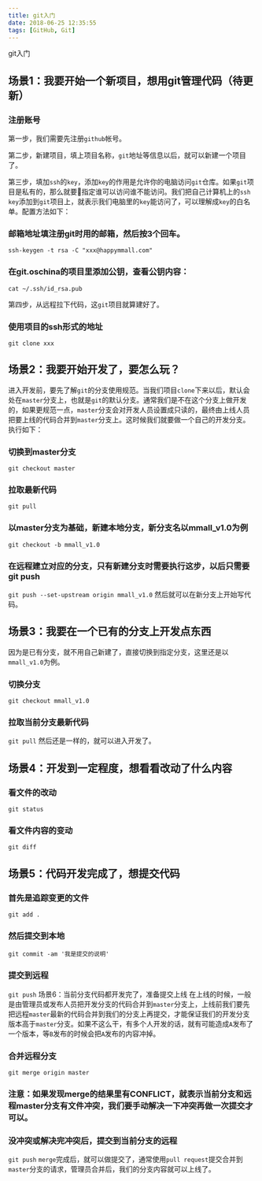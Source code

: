 ```yaml
---
title: git入门
date: 2018-06-25 12:35:55
tags: [GitHub, Git]
---
```


git入门

<!--more-->

## 场景1：我要开始一个新项目，想用git管理代码（待更新）
### 注册账号
第一步，我们需要先注册`github`帐号。

第二步，新建项目，填上项目名称，`git`地址等信息以后，就可以新建一个项目了。

第三步，填加`ssh`的`key`，添加`key`的作用是允许你的电脑访问`git`仓库。如果`git`项目是私有的，那么就要指定谁可以访问谁不能访问。我们把自己计算机上的`ssh key`添加到`git`项目上，就表示我们电脑里的`key`能访问了，可以理解成`key`的白名单。配置方法如下：

### 邮箱地址填注册git时用的邮箱，然后按3个回车。
```
ssh-keygen -t rsa -C "xxx@happymmall.com"
```

### 在git.oschina的项目里添加公钥，查看公钥内容：
```cat ~/.ssh/id_rsa.pub```

第四步，从远程拉下代码，这`git`项目就算建好了。

### 使用项目的ssh形式的地址
```git clone xxx```
## 场景2：我要开始开发了，要怎么玩？
进入开发前，要先了解`git`的分支使用规范。当我们项目`clone`下来以后，默认会处在`master`分支上，也就是`git`的默认分支。通常我们是不在这个分支上做开发的，如果更规范一点，`master`分支会对开发人员设置成只读的，最终由上线人员把要上线的代码合并到`master`分支上。这时候我们就要做一个自己的开发分支。执行如下：

###  切换到master分支
```git checkout master```

###  拉取最新代码
```git pull```

###  以master分支为基础，新建本地分支，新分支名以mmall_v1.0为例
```git checkout -b mmall_v1.0  ```

###  在远程建立对应的分支，只有新建分支时需要执行这步，以后只需要git push
```git push --set-upstream origin mmall_v1.0```
然后就可以在新分支上开始写代码。

## 场景3：我要在一个已有的分支上开发点东西
因为是已有分支，就不用自己新建了，直接切换到指定分支，这里还是以`mmall_v1.0`为例。

###  切换分支
```git checkout mmall_v1.0```

### 拉取当前分支最新代码
```git pull```
然后还是一样的，就可以进入开发了。

## 场景4：开发到一定程度，想看看改动了什么内容
###  看文件的改动
```git status```

### 看文件内容的变动
```git diff```
## 场景5：代码开发完成了，想提交代码
### 首先是追踪变更的文件
```git add .```

###  然后提交到本地
```git commit -am '我是提交的说明'```

###  提交到远程
```git push```
场景6：当前分支代码都开发完了，准备提交上线
在上线的时候，一般是由管理员或发布人员把开发分支的代码合并到`master`分支上，上线前我们要先把远程`master`最新的代码合并到我们的分支上再提交，才能保证我们的开发分支版本高于`master`分支。如果不这么干，有多个人开发的话，就有可能造成`A`发布了一个版本，等`B`发布的时候会把`A`发布的内容冲掉。

###  合并远程分支
```git merge origin master```

###  注意：如果发现merge的结果里有CONFLICT，就表示当前分支和远程master分支有文件冲突，我们要手动解决一下冲突再做一次提交才可以。

###  没冲突或解决完冲突后，提交到当前分支的远程
```git push```
`merge`完成后，就可以做提交了，通常使用`pull request`提交合并到`master`分支的请求，管理员合并后，我们的分支内容就可以上线了。
